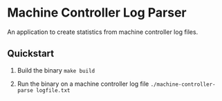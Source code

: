 # Machine Controller Log Parser

An application to create statistics from machine controller log files.

## Quickstart

1. Build the binary `make build`

2. Run the binary on a machine controller log file `./machine-controller-parse logfile.txt`
